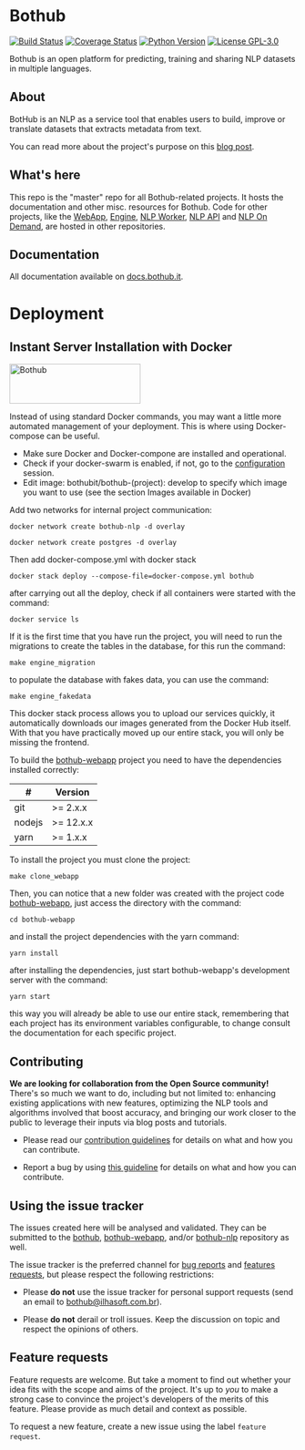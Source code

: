 # Bothub
[![Build Status](https://travis-ci.org/Ilhasoft/bothub-engine.svg?branch=master)](https://travis-ci.org/Ilhasoft/bothub-engine) [![Coverage Status](https://coveralls.io/repos/github/Ilhasoft/bothub-engine/badge.svg?branch=master)](https://coveralls.io/github/Ilhasoft/bothub-engine?branch=master) [![Python Version](https://img.shields.io/badge/python-3.6-blue.svg)](https://www.python.org/) [![License GPL-3.0](https://img.shields.io/badge/license-%20GPL--3.0-yellow.svg)](https://github.com/Ilhasoft/bothub-engine/blob/master/LICENSE)

Bothub is an open platform for predicting, training and sharing NLP datasets in multiple languages.


## About

BotHub is an NLP as a service tool that enables users to build, improve or translate datasets that extracts metadata from text.

You can read more about the project's purpose on this
[blog post](https://push.al/en/this-is-how-bothub-started/).


## What's here

This repo is the "master" repo for all Bothub-related projects. It hosts 
the documentation and other misc. resources for Bothub. Code for other
projects, like the [WebApp](https://github.com/bothub-it/bothub-webapp), [Engine](https://github.com/bothub-it/bothub-engine), [NLP Worker](https://github.com/bothub-it/bothub-nlp), [NLP API](https://github.com/bothub-it/bothub-nlp-api) and [NLP On Demand](https://github.com/bothub-it/bothub-nlp-on-demand), are hosted in other 
repositories.

## Documentation

All documentation available on [docs.bothub.it](https://docs.bothub.it/).

# Deployment

## Instant Server Installation with Docker

<a href="https://hub.docker.com/u/bothubit"><img src="https://www.docker.com/sites/default/files/d8/styles/role_icon/public/2019-07/horizontal-logo-monochromatic-white.png?itok=SBlK2TGU" width="230" height="70" alt="Bothub" /></a>

Instead of using standard Docker commands, you may want a little more automated management of your deployment. This is where using Docker-compose can be useful.

* Make sure Docker and Docker-compone are installed and operational.
* Check if your docker-swarm is enabled, if not, go to the [configuration](https://docs.docker.com/engine/swarm/swarm-mode/) session.
* Edit image: bothubit/bothub-(project): develop to specify which image you want to use (see the section Images available in Docker)


Add two networks for internal project communication:
```
docker network create bothub-nlp -d overlay
```

```
docker network create postgres -d overlay
```

Then add docker-compose.yml with docker stack

```
docker stack deploy --compose-file=docker-compose.yml bothub
```

after carrying out all the deploy, check if all containers were started with the command:
```
docker service ls
```

If it is the first time that you have run the project, you will need to run the migrations to create the tables in the database, for this run the command:
```
make engine_migration
```

to populate the database with fakes data, you can use the command:
```
make engine_fakedata
```

This docker stack process allows you to upload our services quickly, it automatically downloads our images generated from the Docker Hub itself.
With that you have practically moved up our entire stack, you will only be missing the frontend.

To build the [bothub-webapp](https://github.com/bothub-it/bothub-webapp) project you need to have the dependencies installed correctly:

| # | Version |
|--|--|
| git | >= 2.x.x
| nodejs | >= 12.x.x
| yarn | >= 1.x.x

To install the project you must clone the project:

```
make clone_webapp
```

Then, you can notice that a new folder was created with the project code [bothub-webapp](https://github.com/bothub-it/bothub-webapp), just access the directory with the command:
```
cd bothub-webapp
```

and install the project dependencies with the yarn command:
```
yarn install
```

after installing the dependencies, just start bothub-webapp's development server with the command:
```
yarn start
```

this way you will already be able to use our entire stack, remembering that each project has its environment variables configurable, to change consult the documentation for each specific project.


## Contributing

**We are looking for collaboration from the Open Source community!** There's so much we want to do, 
including but not limited to: enhancing existing applications with new features, 
optimizing the NLP tools and algorithms involved that boost accuracy, and bringing our work closer to
the public to leverage their inputs via blog posts and tutorials.

* Please read our [contribution guidelines](https://github.com/ilhasoft/bothub/blob/master/.github/CONTRIBUTING.md) 
for details on what and how you can contribute.

* Report a bug by using [this guideline](https://github.com/ilhasoft/bothub/blob/master/.github/CONTRIBUTING.md#report-a-bug) 
for details on what and how you can contribute.

## Using the issue tracker

The issues created here will be analysed and validated. They can be submitted to the [bothub](https://github.com/ilhasoft/bothub), [bothub-webapp](https://github.com/ilhasoft/bothub-webapp), and/or [bothub-nlp](https://github.com/ilhasoft/bothub-nlp) repository as well.

The issue tracker is the preferred channel for [bug reports](https://github.com/ilhasoft/bothub/blob/master/.github/CONTRIBUTING.md#report-a-bug) and [features requests](#features), but please respect the following restrictions:

- Please **do not** use the issue tracker for personal support requests (send an email to bothub@ilhasoft.com.br).

- Please **do not** derail or troll issues. Keep the discussion on topic and respect the opinions of others.

<a name="features"></a>
## Feature requests

Feature requests are welcome. But take a moment to find out whether your idea fits with the scope and aims of the project. It's up to *you* to make a strong case to convince the project's developers of the merits of this feature. Please provide as much detail and context as possible.

To request a new feature, create a new issue using the label `feature request`.
